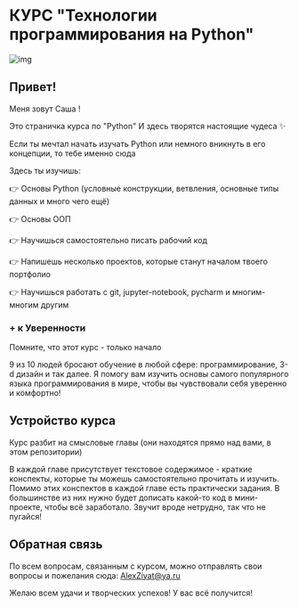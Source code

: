 # КУРС "Технологии программирования на Python"

![img](https://cdn.dribbble.com/users/891352/screenshots/3675943/lego-loader.gif)

## Привет!

Меня зовут Саша !

Это страничка курса по "Python"
И здесь творятся настоящие чудеса ✨

Если ты мечтал начать изучать Python или немного вникнуть в его концепции, то тебе именно сюда

Здесь ты изучишь:

👉 Основы Python (условные конструкции, ветвления, основные типы данных и много чего ещё)

👉 Основы ООП

👉 Научишься самостоятельно писать рабочий код

👉 Напишешь несколько проектов, которые станут началом твоего портфолио

👉 Научишься работать с git, jupyter-notebook, pycharm и многим-многим другим

### + к Уверенности

Помните, что этот курс - только начало

9 из 10 людей бросают обучение в любой сфере: программирование, 3-d дизайн и так далее.
Я помогу вам изучить основы самого популярного языка программирования в мире, чтобы вы чувствовали себя уверенно и комфортно!

## Устройство курса

Курс разбит на смысловые главы (они находятся прямо над вами, в этом репозитории)

В каждой главе присутствует текстовое содержимое - краткие конспекты, которые ты можешь самостоятельно прочитать и изучить. Помимо этих конспектов в каждой главе есть практически задания. В большинстве из них нужно будет дописать какой-то код в мини-проекте, чтобы всё заработало. Звучит вроде нетрудно, так что не пугайся!

## Обратная связь

По всем вопросам, связанным с курсом, можно отправлять свои вопросы и пожелания сюда: AlexZiyat@ya.ru

Желаю всем удачи и творческих успехов! У вас всё получится!